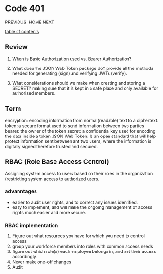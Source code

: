 # Code 401

[PREVIOUS](https://dinaalsaid.github.io/code401reading/class-13) &nbsp;[HOME](https://dinaalsaid.github.io/reading-notes/)&nbsp;[NEXT](https://dinaalsaid.github.io/code401reading/class-15)

[table of contents](https://dinaalsaid.github.io/code401reading/)

## Review

1. When is Basic Authorization used vs. Bearer Authorization?

2. What does the JSON Web Token package do?
provide all the methods needed for generating (sign) and verifying JWTs (verify).

3. What considerations should we make when creating and storing a SECRET?
making sure that it is kept in a safe place and only available for authorised members.

## Term

encryption: encoding information from normal(readable) text to a ciphertext.
token: a secure format used to send information between two parties
bearer: the owner of the token
secret: a confidential key used for encoding the data inside a token
JSON Web Token: Is an open standard that will help protect information sent between ant two users, where the information is digitally signed therefore trusted and secured.

## RBAC (Role Base Access Control)

Assigning system access to users based on their roles in the organization (restricting system access to authorized users.

### advanntages

* easier to audit user rights, and to correct any issues identified.
* easy to implement, and will make the ongoing management of access rights much easier and more secure.

### RBAC implementation

1. Figure out what resources you have for which you need to control access
2. group your workforce members into roles with common access needs
3. figure out which role(s) each employee belongs in, and set their access accordingly.
4. Never make one-off changes
5. Audit
